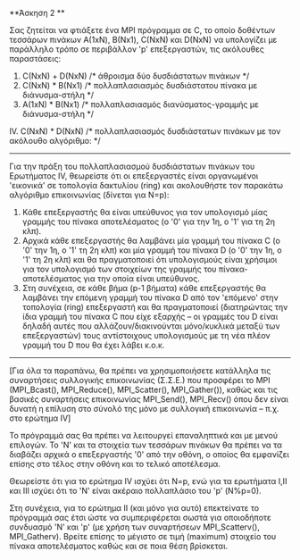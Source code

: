 **Άσκηση 2 **

Σας ζητείται να φτιάξετε ένα MPI πρόγραμμα σε C, το οποίο δοθέντων τεσσάρων πινάκων Α(1xN), Β(Nx1), C(NxN) και D(NxN) να υπολογίζει με παράλληλο τρόπο σε περιβάλλον &#39;p&#39; επεξεργαστών, τις ακόλουθες παραστάσεις:

1. C(NxN) + D(NxN) /\* άθροισμα δύο δυσδιάστατων πινάκων \*/
2. C(NxΝ) \* Β(Νx1) /\* πολλαπλασιασμός δυσδιάστατου πίνακα με διάνυσμα-στήλη \*/
3. Α(1xΝ) \* Β(Νx1) /\* πολλαπλασιασμός διανύσματος-γραμμής με διάνυσμα-στήλη \*/

IV. C(NxN) \* D(NxN) /\* πολλαπλασιασμός δυσδιάστατων πινάκων με τον ακόλουθο αλγόριθμο: \*/

-----------------------------------------------------------------------------------------------------------------------

Για την πράξη του πολλαπλασιασμού δυσδιάστατων πινάκων του Ερωτήματος IV, θεωρείστε ότι οι επεξεργαστές είναι οργανωμένοι &#39;εικονικά&#39; σε τοπολογία δακτυλίου (ring) και ακολουθήστε τον παρακάτω αλγόριθμο επικοινωνίας (δίνεται για Ν=p):

1. Κάθε επεξεργαστής θα είναι υπεύθυνος για τον υπολογισμό μίας γραμμής του πίνακα αποτελέσματος (o &#39;0&#39; για την 1η, ο &#39;1&#39; για τη 2η κλπ).
2. Αρχικά κάθε επεξεργαστής θα λαμβάνει μία γραμμή του πίνακα C (o &#39;0&#39; την 1η, ο &#39;1&#39; τη 2η κλπ) και μία γραμμή του πίνακα D (o &#39;0&#39; την 1η, ο &#39;1&#39; τη 2η κλπ) και θα πραγματοποιεί ότι υπολογισμούς είναι χρήσιμοι για τον υπολογισμό των στοιχείων της γραμμής του πίνακα-αποτελέσματος για την οποία είναι υπεύθυνος.
3. Στη συνέχεια, σε κάθε βήμα (p-1 βήματα) κάθε επεξεργαστής θα λαμβάνει την επόμενη γραμμή του πίνακα D από τον &#39;επόμενο&#39; στην τοπολογία (ring) επεξεργαστή και θα πραγματοποιεί (διατηρώντας την ίδια γραμμή του πίνακα C που είχε εξαρχής – οι γραμμές του D είναι δηλαδή αυτές που αλλάζουν/διακινούνται μόνο/κυκλικά μεταξύ των επεξεργαστών) τους αντίστοιχους υπολογισμούς με τη νέα πλέον γραμμή του D που θα έχει λάβει κ.ο.κ.

-----------------------------------------------------------------------------------------------------------------------

[Για όλα τα παραπάνω, θα πρέπει να χρησιμοποιήσετε κατάλληλα τις συναρτήσεις συλλογικής επικοινωνίας (Σ.Σ.Ε.) που προσφέρει το MPI (MPI\_Bcast(), MPI\_Reduce(), MPI\_Scatter(), MPI\_Gather()), καθώς και τις βασικές συναρτήσεις επικοινωνίας MPI\_Send(), MPI\_Recv() όπου δεν είναι δυνατή η επίλυση στο σύνολό της μόνο με συλλογική επικοινωνία – π.χ. στο ερώτημα IV]

Το πρόγραμμά σας θα πρέπει να λειτουργεί επαναληπτικά και με μενού επιλογών. Το &#39;Ν&#39; και τα στοιχεία των τεσσάρων πινάκων θα πρέπει να τα διαβάζει αρχικά ο επεξεργαστής &#39;0&#39; από την οθόνη, ο οποίος θα εμφανίζει επίσης στο τέλος στην οθόνη και το τελικό αποτέλεσμα.

Θεωρείστε ότι για το ερώτημα IV ισχύει ότι N=p, ενώ για τα ερωτήματα I,II και III ισχύει ότι το &#39;N&#39; είναι ακέραιο πολλαπλάσιο του &#39;p&#39; (Ν%p=0).

Στη συνέχεια, για τo ερώτημα ΙΙ (και μόνο για αυτό) επεκτείνατε το πρόγραμμά σας έτσι ώστε να συμπεριφέρεται σωστά για οποιοδήποτε συνδυασμό &#39;N&#39; και &#39;p&#39; (με χρήση των συναρτήσεων MPI\_Scatterv(), MPI\_Gatherv). Βρείτε επίσης το μέγιστο σε τιμή (maximum) στοιχείο του πίνακα αποτελέσματος καθώς και σε ποια θέση βρίσκεται.

